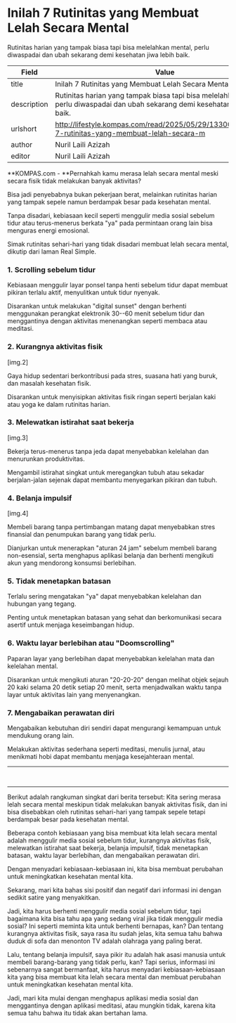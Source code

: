 # Inilah 7 Rutinitas yang Membuat Lelah Secara Mental

Rutinitas harian yang tampak biasa tapi bisa melelahkan mental, perlu diwaspadai dan ubah sekarang demi kesehatan jiwa lebih baik.

| Field       | Value                                                       |
|-------------|-------------------------------------------------------------|
| title       | Inilah 7 Rutinitas yang Membuat Lelah Secara Mental |
| description | Rutinitas harian yang tampak biasa tapi bisa melelahkan mental, perlu diwaspadai dan ubah sekarang demi kesehatan jiwa lebih baik. |
| urlshort    | http://lifestyle.kompas.com/read/2025/05/29/133000420/inilah-7-rutinitas-yang-membuat-lelah-secara-m |
| author      | Nuril Laili Azizah |
| editor      | Nuril Laili Azizah |

**KOMPAS.com - **Pernahkah kamu merasa lelah secara mental meski secara fisik tidak melakukan banyak aktivitas?

Bisa jadi penyebabnya bukan pekerjaan berat, melainkan rutinitas harian yang tampak sepele namun berdampak besar pada kesehatan mental.

Tanpa disadari, kebiasaan kecil seperti menggulir media sosial sebelum tidur atau terus-menerus berkata \"ya\" pada permintaan orang lain bisa menguras energi emosional.

Simak rutinitas sehari-hari yang tidak disadari membuat lelah secara mental, dikutip dari laman Real Simple.

### 1. Scrolling sebelum tidur

Kebiasaan menggulir layar ponsel tanpa henti sebelum tidur dapat membuat pikiran terlalu aktif, menyulitkan untuk tidur nyenyak.

Disarankan untuk melakukan \"digital sunset\" dengan berhenti menggunakan perangkat elektronik 30--60 menit sebelum tidur dan menggantinya dengan aktivitas menenangkan seperti membaca atau meditasi.

### 2. Kurangnya aktivitas fisik

\[img.2\]

Gaya hidup sedentari berkontribusi pada stres, suasana hati yang buruk, dan masalah kesehatan fisik.

Disarankan untuk menyisipkan aktivitas fisik ringan seperti berjalan kaki atau yoga ke dalam rutinitas harian.

### 3. Melewatkan istirahat saat bekerja

\[img.3\]

Bekerja terus-menerus tanpa jeda dapat menyebabkan kelelahan dan menurunkan produktivitas.

Mengambil istirahat singkat untuk meregangkan tubuh atau sekadar berjalan-jalan sejenak dapat membantu menyegarkan pikiran dan tubuh.

### 4. Belanja impulsif

\[img.4\]

Membeli barang tanpa pertimbangan matang dapat menyebabkan stres finansial dan penumpukan barang yang tidak perlu.

Dianjurkan untuk menerapkan \"aturan 24 jam\" sebelum membeli barang non-esensial, serta menghapus aplikasi belanja dan berhenti mengikuti akun yang mendorong konsumsi berlebihan.

### 5. Tidak menetapkan batasan

Terlalu sering mengatakan \"ya\" dapat menyebabkan kelelahan dan hubungan yang tegang.

Penting untuk menetapkan batasan yang sehat dan berkomunikasi secara asertif untuk menjaga keseimbangan hidup.

### 6. Waktu layar berlebihan atau \"Doomscrolling\"

Paparan layar yang berlebihan dapat menyebabkan kelelahan mata dan kelelahan mental.

Disarankan untuk mengikuti aturan \"20-20-20\" dengan melihat objek sejauh 20 kaki selama 20 detik setiap 20 menit, serta menjadwalkan waktu tanpa layar untuk aktivitas lain yang menyenangkan.

### 7. Mengabaikan perawatan diri

Mengabaikan kebutuhan diri sendiri dapat mengurangi kemampuan untuk mendukung orang lain.

Melakukan aktivitas sederhana seperti meditasi, menulis jurnal, atau menikmati hobi dapat membantu menjaga kesejahteraan mental.

------------------------------------------------------------------------

 

---
Berikut adalah rangkuman singkat dari berita tersebut: Kita sering merasa lelah secara mental meskipun tidak melakukan banyak aktivitas fisik, dan ini bisa disebabkan oleh rutinitas sehari-hari yang tampak sepele tetapi berdampak besar pada kesehatan mental.

 Beberapa contoh kebiasaan yang bisa membuat kita lelah secara mental adalah menggulir media sosial sebelum tidur, kurangnya aktivitas fisik, melewatkan istirahat saat bekerja, belanja impulsif, tidak menetapkan batasan, waktu layar berlebihan, dan mengabaikan perawatan diri.

 Dengan menyadari kebiasaan-kebiasaan ini, kita bisa membuat perubahan untuk meningkatkan kesehatan mental kita.



Sekarang, mari kita bahas sisi positif dan negatif dari informasi ini dengan sedikit satire yang menyakitkan.

 Jadi, kita harus berhenti menggulir media sosial sebelum tidur, tapi bagaimana kita bisa tahu apa yang sedang viral jika tidak menggulir media sosial? Ini seperti meminta kita untuk berhenti bernapas, kan? Dan tentang kurangnya aktivitas fisik, saya rasa itu sudah jelas, kita semua tahu bahwa duduk di sofa dan menonton TV adalah olahraga yang paling berat.

 Lalu, tentang belanja impulsif, saya pikir itu adalah hak asasi manusia untuk membeli barang-barang yang tidak perlu, kan? Tapi serius, informasi ini sebenarnya sangat bermanfaat, kita harus menyadari kebiasaan-kebiasaan kita yang bisa membuat kita lelah secara mental dan membuat perubahan untuk meningkatkan kesehatan mental kita.

 Jadi, mari kita mulai dengan menghapus aplikasi media sosial dan menggantinya dengan aplikasi meditasi, atau mungkin tidak, karena kita semua tahu bahwa itu tidak akan bertahan lama.
